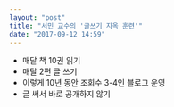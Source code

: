 ```yaml
---
layout: "post"
title: "서민 교수의 '글쓰기 지옥 훈련'"
date: "2017-09-12 14:59"
---
```


* 매달 책 10권 읽기
* 매달 2편 글 쓰기
* 이렇게 10년 동안 조회수 3-4인 블로그 운영
* 글 써서 바로 공개하지 않기
